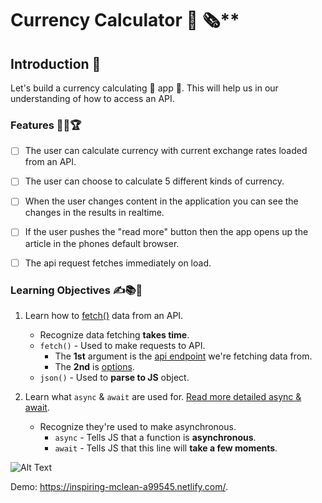 # Currency Calculator 📰 🗞️**

## Introduction 🌟

Let's build a currency calculating 📰 app 📱. This will help us in our understanding of how to access an API.

### Features 🎯🥇🏆

- [ ] The user can calculate currency with current exchange rates loaded from an API.
- [ ] The user can choose to calculate 5 different kinds of currency.
- [ ] When the user changes content in the application you can see the changes in the results in realtime.
- [ ] If the user pushes the "read more" button then the app opens up the article in the phones default browser.
- [ ] The api request fetches immediately on load.


### Learning Objectives ✍️📚📝 ️

1. Learn how to [fetch()](https://scotch.io/tutorials/how-to-use-the-javascript-fetch-api-to-get-data) data from an API.

   - Recognize data fetching **takes time**.
   - `fetch()` - Used to make requests to API.
     - The **1st** argument is the [api endpoint](https://stackoverflow.com/questions/2122604/what-is-an-endpoint) we're fetching data from.
     - The **2nd** is [options](https://developer.mozilla.org/en-US/docs/Web/API/Fetch_API/Using_Fetch#Supplying_request_options).
   - `json()` - Used to **parse to JS** object.

2. Learn what `async` & `await` are used for. [Read more detailed async & await](https://alligator.io/js/async-functions/).

   - Recognize they're used to make asynchronous.
     - `async` - Tells JS that a function is **asynchronous**.
     - `await` - Tells JS that this line will **take a few moments**.
     
![Alt Text](https://media.giphy.com/media/gh0jopsBYVf2oZnwpn/giphy.gif)

Demo: https://inspiring-mclean-a99545.netlify.com/.

